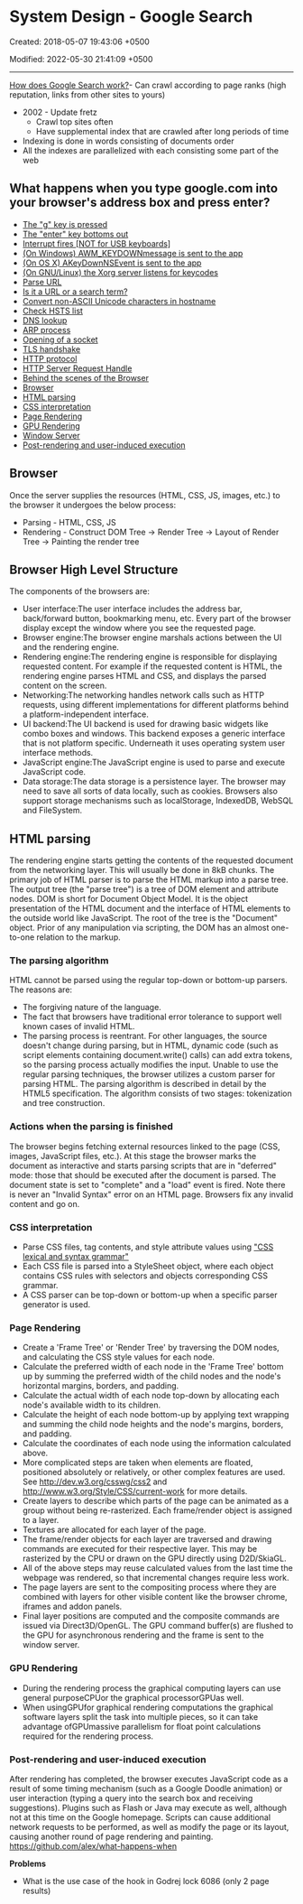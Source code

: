 # System Design - Google Search

Created: 2018-05-07 19:43:06 +0500

Modified: 2022-05-30 21:41:09 +0500

---

[How does Google Search work?](https://www.youtube.com/watch?v=KyCYyoGusqs)-   Can crawl according to page ranks (high reputation, links from other sites to yours)
-   2002 - Update fretz
    -   Crawl top sites often
    -   Have supplemental index that are crawled after long periods of time
-   Indexing is done in words consisting of documents order
-   All the indexes are parallelized with each consisting some part of the web

## What happens when you type google.com into your browser's address box and press enter?
-   [The "g" key is pressed](https://github.com/alex/what-happens-when/blob/master/README.rst#the-g-key-is-pressed)
-   [The "enter" key bottoms out](https://github.com/alex/what-happens-when/blob/master/README.rst#the-enter-key-bottoms-out)
-   [Interrupt fires [NOT for USB keyboards]](https://github.com/alex/what-happens-when/blob/master/README.rst#interrupt-fires-not-for-usb-keyboards)
-   [(On Windows) AWM_KEYDOWNmessage is sent to the app](https://github.com/alex/what-happens-when/blob/master/README.rst#on-windows-a-wm-keydown-message-is-sent-to-the-app)
-   [(On OS X) AKeyDownNSEvent is sent to the app](https://github.com/alex/what-happens-when/blob/master/README.rst#on-os-x-a-keydown-nsevent-is-sent-to-the-app)
-   [(On GNU/Linux) the Xorg server listens for keycodes](https://github.com/alex/what-happens-when/blob/master/README.rst#on-gnu-linux-the-xorg-server-listens-for-keycodes)
-   [Parse URL](https://github.com/alex/what-happens-when/blob/master/README.rst#parse-url)
-   [Is it a URL or a search term?](https://github.com/alex/what-happens-when/blob/master/README.rst#is-it-a-url-or-a-search-term)
-   [Convert non-ASCII Unicode characters in hostname](https://github.com/alex/what-happens-when/blob/master/README.rst#convert-non-ascii-unicode-characters-in-hostname)
-   [Check HSTS list](https://github.com/alex/what-happens-when/blob/master/README.rst#check-hsts-list)
-   [DNS lookup](https://github.com/alex/what-happens-when/blob/master/README.rst#dns-lookup)
-   [ARP process](https://github.com/alex/what-happens-when/blob/master/README.rst#arp-process)
-   [Opening of a socket](https://github.com/alex/what-happens-when/blob/master/README.rst#opening-of-a-socket)
-   [TLS handshake](https://github.com/alex/what-happens-when/blob/master/README.rst#tls-handshake)
-   [HTTP protocol](https://github.com/alex/what-happens-when/blob/master/README.rst#http-protocol)
-   [HTTP Server Request Handle](https://github.com/alex/what-happens-when/blob/master/README.rst#http-server-request-handle)
-   [Behind the scenes of the Browser](https://github.com/alex/what-happens-when/blob/master/README.rst#behind-the-scenes-of-the-browser)
-   [Browser](https://github.com/alex/what-happens-when/blob/master/README.rst#browser)
-   [HTML parsing](https://github.com/alex/what-happens-when/blob/master/README.rst#html-parsing)
-   [CSS interpretation](https://github.com/alex/what-happens-when/blob/master/README.rst#css-interpretation)
-   [Page Rendering](https://github.com/alex/what-happens-when/blob/master/README.rst#page-rendering)
-   [GPU Rendering](https://github.com/alex/what-happens-when/blob/master/README.rst#gpu-rendering)
-   [Window Server](https://github.com/alex/what-happens-when/blob/master/README.rst#window-server)
-   [Post-rendering and user-induced execution](https://github.com/alex/what-happens-when/blob/master/README.rst#post-rendering-and-user-induced-execution)

## Browser
Once the server supplies the resources (HTML, CSS, JS, images, etc.) to the browser it undergoes the below process:
-   Parsing - HTML, CSS, JS
-   Rendering - Construct DOM Tree → Render Tree → Layout of Render Tree → Painting the render tree

## Browser High Level Structure
The components of the browsers are:
-   User interface:The user interface includes the address bar, back/forward button, bookmarking menu, etc. Every part of the browser display except the window where you see the requested page.
-   Browser engine:The browser engine marshals actions between the UI and the rendering engine.
-   Rendering engine:The rendering engine is responsible for displaying requested content. For example if the requested content is HTML, the rendering engine parses HTML and CSS, and displays the parsed content on the screen.
-   Networking:The networking handles network calls such as HTTP requests, using different implementations for different platforms behind a platform-independent interface.
-   UI backend:The UI backend is used for drawing basic widgets like combo boxes and windows. This backend exposes a generic interface that is not platform specific. Underneath it uses operating system user interface methods.
-   JavaScript engine:The JavaScript engine is used to parse and execute JavaScript code.
-   Data storage:The data storage is a persistence layer. The browser may need to save all sorts of data locally, such as cookies. Browsers also support storage mechanisms such as localStorage, IndexedDB, WebSQL and FileSystem.

## HTML parsing
The rendering engine starts getting the contents of the requested document from the networking layer. This will usually be done in 8kB chunks.
The primary job of HTML parser is to parse the HTML markup into a parse tree.
The output tree (the "parse tree") is a tree of DOM element and attribute nodes. DOM is short for Document Object Model. It is the object presentation of the HTML document and the interface of HTML elements to the outside world like JavaScript. The root of the tree is the "Document" object. Prior of any manipulation via scripting, the DOM has an almost one-to-one relation to the markup.

### The parsing algorithm
HTML cannot be parsed using the regular top-down or bottom-up parsers.
The reasons are:
-   The forgiving nature of the language.
-   The fact that browsers have traditional error tolerance to support well known cases of invalid HTML.
-   The parsing process is reentrant. For other languages, the source doesn't change during parsing, but in HTML, dynamic code (such as script elements containing document.write() calls) can add extra tokens, so the parsing process actually modifies the input.
Unable to use the regular parsing techniques, the browser utilizes a custom parser for parsing HTML. The parsing algorithm is described in detail by the HTML5 specification.
The algorithm consists of two stages: tokenization and tree construction.

### Actions when the parsing is finished
The browser begins fetching external resources linked to the page (CSS, images, JavaScript files, etc.).
At this stage the browser marks the document as interactive and starts parsing scripts that are in "deferred" mode: those that should be executed after the document is parsed. The document state is set to "complete" and a "load" event is fired.
Note there is never an "Invalid Syntax" error on an HTML page. Browsers fix any invalid content and go on.

### CSS interpretation
-   Parse CSS files, tag contents, and style attribute values using ["CSS lexical and syntax grammar"](http://www.w3.org/TR/CSS2/grammar.html)
-   Each CSS file is parsed into a StyleSheet object, where each object contains CSS rules with selectors and objects corresponding CSS grammar.
-   A CSS parser can be top-down or bottom-up when a specific parser generator is used.

### Page Rendering
-   Create a 'Frame Tree' or 'Render Tree' by traversing the DOM nodes, and calculating the CSS style values for each node.
-   Calculate the preferred width of each node in the 'Frame Tree' bottom up by summing the preferred width of the child nodes and the node's horizontal margins, borders, and padding.
-   Calculate the actual width of each node top-down by allocating each node's available width to its children.
-   Calculate the height of each node bottom-up by applying text wrapping and summing the child node heights and the node's margins, borders, and padding.
-   Calculate the coordinates of each node using the information calculated above.
-   More complicated steps are taken when elements are floated, positioned absolutely or relatively, or other complex features are used. See <http://dev.w3.org/csswg/css2> and <http://www.w3.org/Style/CSS/current-work> for more details.
-   Create layers to describe which parts of the page can be animated as a group without being re-rasterized. Each frame/render object is assigned to a layer.
-   Textures are allocated for each layer of the page.
-   The frame/render objects for each layer are traversed and drawing commands are executed for their respective layer. This may be rasterized by the CPU or drawn on the GPU directly using D2D/SkiaGL.
-   All of the above steps may reuse calculated values from the last time the webpage was rendered, so that incremental changes require less work.
-   The page layers are sent to the compositing process where they are combined with layers for other visible content like the browser chrome, iframes and addon panels.
-   Final layer positions are computed and the composite commands are issued via Direct3D/OpenGL. The GPU command buffer(s) are flushed to the GPU for asynchronous rendering and the frame is sent to the window server.

### GPU Rendering
-   During the rendering process the graphical computing layers can use general purposeCPUor the graphical processorGPUas well.
-   When usingGPUfor graphical rendering computations the graphical software layers split the task into multiple pieces, so it can take advantage ofGPUmassive parallelism for float point calculations required for the rendering process.

### Post-rendering and user-induced execution

After rendering has completed, the browser executes JavaScript code as a result of some timing mechanism (such as a Google Doodle animation) or user interaction (typing a query into the search box and receiving suggestions). Plugins such as Flash or Java may execute as well, although not at this time on the Google homepage. Scripts can cause additional network requests to be performed, as well as modify the page or its layout, causing another round of page rendering and painting.
<https://github.com/alex/what-happens-when>

**Problems**
-   What is the use case of the hook in Godrej lock 6086 (only 2 page results)
